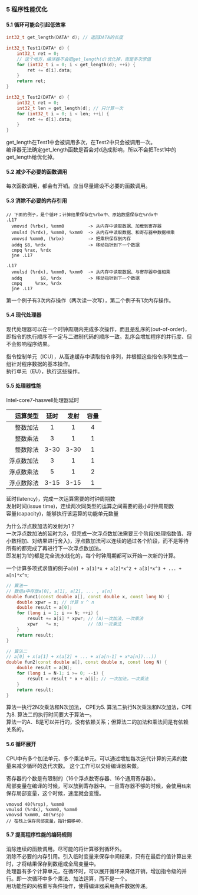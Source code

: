 ###  5 程序性能优化

#### 5.1 循环可能会引起低效率

```cpp
int32_t get_length(DATA* d); // 返回DATA的长度

int32_t Test1(DATA* d) {
    int32_t ret = 0;
    // 这个地方，编译器不会把get_length(d)优化掉，而是多次求值
    for (int32_t i = 0; i < get_length(d); ++i) {
        ret += d[i].data;
    }
    return ret;
}

int32_t Test2(DATA* d) {
    int32_t ret = 0;
    int32_t len = get_length(d); // 只计算一次
    for (int32_t i = 0; i < len; ++i) {
        ret += d[i].data;
    }
}
```
get_length在Test1中会被调用多次，在Test2中只会被调用一次。<br/>
编译器无法确定get_length函数是否会对d造成影响，所以不会把Test1中的get_length给优化掉。


#### 5.2 减少不必要的函数调用
每次函数调用，都会有开销。应当尽量建设不必要的函数调用。

#### 5.3 消除不必要的内存引用
```
// 下面的例子，是个循环；计算结果保存在%rbx中、原始数据保存在%rdx中
.L17
  vmovsd (%rbx), %xmm0         -> 从内存中读取数据、加载到寄存器
  vmulsd (%rdx), %xmm0, %xmm0  -> 从内存中读取数据、和寄存器中数据相乘
  vmovsd %xmm0, (%rbx)         -> 把乘积保存到内存
  addq $8, %rdx                -> 移动指针到下一个数据
  cmpq %rax, %rdx
  jne .L17
```
```
.L17
  vmulsd (%rdx), %xmm0, %xmm0  -> 从内存中读取数据、与寄存器中值相乘
  addq       $8, %rdx          -> 移动指针到下一个数据
  cmpq     %rax, %rdx
  jne .L17
```
第一个例子有3次内存操作（两次读一次写），第二个例子有1次内存操作。

#### 5.4 现代处理器
现代处理器可以在一个时钟周期内完成多次操作，而且是乱序的(out-of-order)，即指令的执行顺序不一定与二进制代码的顺序一致。乱序会增加程序的并行度、但不会影响程序结果。

指令控制单元（ICU），从高速缓存中读取指令序列，并根据这些指令序列生成一组针对程序数据的基本操作。<br/>
执行单元（EU），执行这些操作。

#### 5.5 处理器性能

Intel-core7-haswell处理器延时

运算类型  | 延时 | 发射 | 容量
---------:|:----:|:----:|:----:|
整数加法  | 1    | 1    | 4
整数乘法  | 3    | 1    | 1
整数除法  | 3-30 | 3-30 | 1
浮点数加法| 3    | 1    | 1
浮点数乘法| 5    | 1    | 2
浮点数除法| 3-15 | 3-15 | 1

延时(latency)，完成一次运算需要的时钟周期数 <br/>
发射时间(issue time)，连续两次同类型的运算之间需要的最小时钟周期数 <br/>
容量(capacity)，能够执行该运算的功能单元数量 <br/>

为什么浮点数加法的发射为1？<br/>
一次浮点数加法的延时为3，但完成一次浮点数加法需要三个阶段(处理指数值、将小数相加、对结果进行舍入)，浮点数加法可以连续的通过各个阶段，而不是等待所有的都完成了再进行下一次浮点数加法。<br/>
即发射为1的都是完全流水线化的，每个时钟周期都可以开始一次新的计算。


一个计算多项式求值的例子`a[0] + a[1]*x + a[2]*x^2 + a[3]*x^3 + ... + a[n]*x^n`;

```cpp
// 算法一
// 数组a中存放a[0], a[1], a[2], ... , a[n]
double func1(const double a[], const double x, const long N) {
    double xpwr = x; // 计算 x ^ n
    double result = a[0];
    for (long i = 1; i <= N; ++i) {
        result += a[i] * xpwr; // (A)一次加法，一次乘法
        xpwr   *= x;           // (B)一次乘法
    }
    return result;
}

// 算法二
// a[0] + x(a[1] + x(a[2] + ... + x(a[n-1] + x*a[n])...))
double fun2(const double a[], const double x, const long N) {
    double result = a[N];
    for (long i = N-1; i >= 0; --i) {
        result = result * x + a[i]; // 一次加法，一次乘法
    }
    return result;
}
```
算法一执行2N次乘法和N次加法， CPE为5.
算法二执行N次乘法和N次加法，CPE为8.
算法二的执行时间要大于算法一。<br/>
算法一的A、B是可以并行的，没有依赖关系；但算法二的加法和乘法间是有依赖关系的。

#### 5.6 循环展开
CPU中有多个加法单元、多个乘法单元。可以通过增加每次迭代计算的元素的数量来减少循环的迭代次数。
这个工作可以交给编译器来做。

寄存器的个数是有限制的（16个浮点数寄存器、16个通用寄存器）。<br/>
局部变量在编译的时候，可以放到寄存器中。一旦寄存器不够的时候，会使用`栈`来保存局部变量，这个时候，速度就会变慢。

```
vmovsd 40(%rsp), %xmm0
vmulsd (%rdx), %xmm0, %xmm0
vmovsd %xmm0, 40(%rsp)
// 在栈上保存局部变量，指针偏移40.
```

#### 5.7 提高程序性能的编码规则
消除连续的函数调用。尽可能的将计算移到循环外。<br/>
消除不必要的内存引用。引入临时变量来保存中间结果，只有在最后的值计算出来时，才将结果保存到数组或全局变量中。<br/>
处理器有多个计算单元，在循环时，可以展开循环来降低开销，增加指令级的并行。即一次循环中多个乘法、加法运算，而不是一个。<br/>
用功能性的风格重写条件操作，使得编译器采用条件数据传递。<br/>
